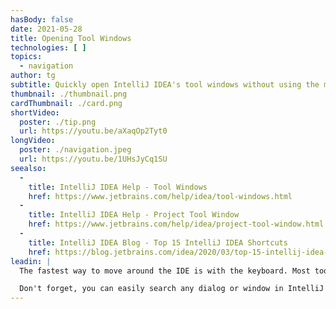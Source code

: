 ```yaml
---
hasBody: false
date: 2021-05-28
title: Opening Tool Windows
technologies: [ ]
topics:
  - navigation
author: tg
subtitle: Quickly open IntelliJ IDEA's tool windows without using the mouse, and easily find items in the window.
thumbnail: ./thumbnail.png
cardThumbnail: ./card.png
shortVideo:
  poster: ./tip.png
  url: https://youtu.be/aXaqOp2Tyt0
longVideo:
  poster: ./navigation.jpeg
  url: https://youtu.be/1UHsJyCq1SU
seealso:
  - 
    title: IntelliJ IDEA Help - Tool Windows
    href: https://www.jetbrains.com/help/idea/tool-windows.html
  - 
    title: IntelliJ IDEA Help - Project Tool Window
    href: https://www.jetbrains.com/help/idea/project-tool-window.html
  - 
    title: IntelliJ IDEA Blog - Top 15 IntelliJ IDEA Shortcuts
    href: https://blog.jetbrains.com/idea/2020/03/top-15-intellij-idea-shortcuts/
leadin: |
  The fastest way to move around the IDE is with the keyboard. Most tool windows have a simple numeric shortcut, for example the project tool window is **⌘1** (macOS), or **Alt+1** (Windows/Linux). For those that don't have a keyboard shortcut, you can open these by using [Find Action](../find-actions), or [Search Everywhere](../search-everywhere).

  Don't forget, you can easily search any dialog or window in IntelliJ IDEA simply by typing the thing you want to search for.
---
```


